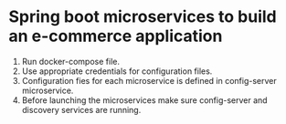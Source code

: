 # Spring boot microservices to build an e-commerce application

1. Run docker-compose file.
2. Use appropriate credentials for configuration files.
3. Configuration fies for each microservice is defined in config-server microservice.
4. Before launching the microservices make sure config-server and discovery services are running.